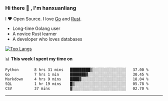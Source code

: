### Hi there 👋 , I'm hanxuanliang

<!--
**hanxuanliang/hanxuanliang** is a ✨ _special_ ✨ repository because its `README.md` (this file) appears on your GitHub profile.

Here are some ideas to get you started:

- 🔭 I’m currently working on ...
- 🌱 I’m currently learning ...
- 👯 I’m looking to collaborate on ...
- 🤔 I’m looking for help with ...
- 💬 Ask me about ...
- 📫 How to reach me: ...
- 😄 Pronouns: ...
- ⚡ Fun fact: ...
-->
I ❤ Open Source. I love [Go](https://golang.org) and [Rust](https://www.rust-lang.org/zh-CN/).

* Long-time Golang user
* A novice Rust learner
* A developer who loves databases

[![Top Langs](https://github-readme-stats.vercel.app/api?username=hanxuanliang&show_icons=true&count_private=true&line_height=40)](https://github.com/anuraghazra/github-readme-stats)

📊 **This week I spent my time on**
<!--START_SECTION:waka-->

```txt
Python       8 hrs 31 mins   █████████▒░░░░░░░░░░░░░░░   37.00 %
Go           7 hrs 1 min     ███████▓░░░░░░░░░░░░░░░░░   30.45 %
Markdown     4 hrs 9 mins    ████▓░░░░░░░░░░░░░░░░░░░░   18.04 %
SQL          1 hr 19 mins    █▒░░░░░░░░░░░░░░░░░░░░░░░   05.78 %
CSV          37 mins         ▓░░░░░░░░░░░░░░░░░░░░░░░░   02.70 %
```

<!--END_SECTION:waka-->

***
